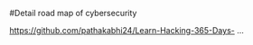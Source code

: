#Detail road map of cybersecurity

https://github.com/pathakabhi24/Learn-Hacking-365-Days- ...

<!---e its 

